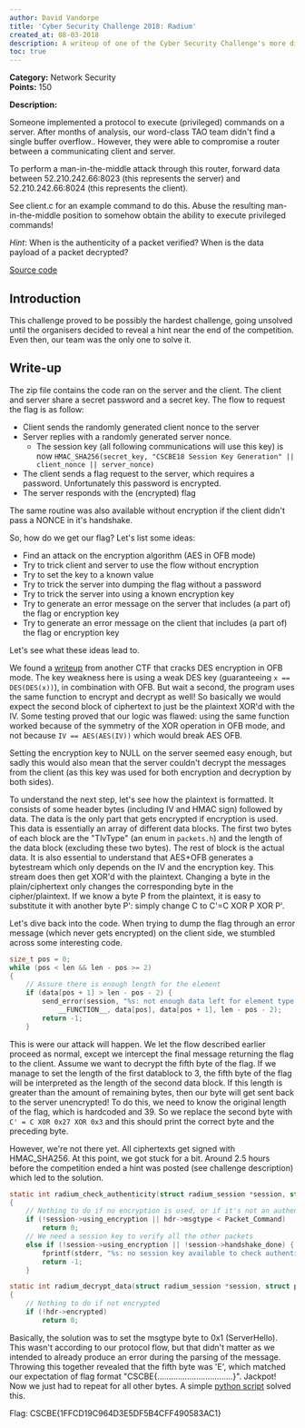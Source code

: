 ```yaml
---
author: David Vandorpe
title: 'Cyber Security Challenge 2018: Radium'
created_at: 08-03-2018
description: A writeup of one of the Cyber Security Challenge's more difficult tasks
toc: true
---
```


**Category:** Network Security  
**Points:** 150  

**Description:**

Someone implemented a protocol to execute (privileged) commands on a server. After months of analysis, our word-class TAO team didn't find a single buffer overflow.. However, they were able to compromise a router between a communicating client and server.

To perform a man-in-the-middle attack through this router, forward data between 52.210.242.66:8023 (this represents the server) and 52.210.242.66:8024 (this represents the client).

See client.c for an example command to do this. Abuse the resulting man-in-the-middle position to somehow obtain the ability to execute privileged commands!

*Hint*: When is the authenticity of a packet verified? When is the data payload of a packet decrypted?

[Source code](https://zeus.ugent.be/zeuswpi/jaWQQLqU.zip)

## Introduction

This challenge proved to be possibly the hardest challenge, going unsolved until the organisers decided to reveal a hint near the end of the competition. Even then, our team was the only one to solve it.

## Write-up

The zip file contains the code ran on the server and the client. The client and server share a secret password and a secret key. The flow to request the flag is as follow:

* Client sends the randomly generated client nonce to the server
* Server replies with a randomly generated server nonce.
	- The session key (all following communications will use this key) is now `HMAC_SHA256(secret_key, "CSCBE18 Session Key Generation" || client_nonce || server_nonce)`
* The client sends a flag request to the server, which requires a password. Unfortunately this password is encrypted.
* The server responds with the (encrypted) flag

The same routine was also available without encryption if the client didn't pass a NONCE in it's handshake.

So, how do we get our flag? Let's list some ideas:

* Find an attack on the encryption algorithm (AES in OFB mode)
* Try to trick client and server to use the flow without encryption
* Try to set the key to a known value
* Try to trick the server into dumping the flag without a password
* Try to trick the server into using a known encryption key
* Try to generate an error message on the server that includes (a part of) the flag or encryption key
* Try to generate an error message on the client that includes (a part of) the flag or encryption key

Let's see what these ideas lead to.

We found a [writeup](https://shrikantadhikarla.wordpress.com/2016/03/08/des-ofb-writeup-boston-key-party-ctf/) from another CTF that cracks DES encryption in OFB mode. The key weakness here is using a weak DES key (guaranteeing `x == DES(DES(x))`), in combination with OFB. But wait a second, the program uses the same function to encrypt and decrypt as well! So basically we would expect the second block of ciphertext to just be the plaintext XOR'd with the IV. Some testing proved that our logic was flawed: using the same function worked because of the symmetry of the XOR operation in OFB mode, and not because `IV == AES(AES(IV))` which would break AES OFB.

Setting the encryption key to NULL on the server seemed easy enough, but sadly this would also mean that the server couldn't decrypt the messages from the client (as this key was used for both encryption and decryption by both sides).

To understand the next step, let's see how the plaintext is formatted. It consists of some header bytes (including IV and HMAC sign) followed by data. The data is the only part that gets encrypted if encryption is used. This data is essentially an array of different data blocks. The first two bytes of each block are the "TlvType" (an enum in `packets.h`) and the length of the data block (excluding these two bytes). The rest of block is the actual data. It is also essential to understand that AES+OFB generates a bytestream which only depends on the IV and the encryption key. This stream does then get XOR'd with the plaintext. Changing a byte in the plain/ciphertext only changes the corresponding byte in the cipher/plaintext. If we know a byte P from the plaintext, it is easy to substitute it with another byte P': simply change C to C'=C XOR P XOR P'.

Let's dive back into the code. When trying to dump the flag through an error message (which never gets encrypted) on the client side, we stumbled across some interesting code.

~~~ c
size_t pos = 0;
while (pos < len && len - pos >= 2)
{
	// Assure there is enough length for the element
	if (data[pos + 1] > len - pos - 2) {
		send_error(session, "%s: not enough data left for element type %d (need %d bytes but only %d left)\n",
			__FUNCTION__, data[pos], data[pos + 1], len - pos - 2);
		return -1;
	}
~~~

This is were our attack will happen. We let the flow described earlier proceed as normal, except we intercept the final message returning the flag to the client. Assume we want to decrypt the fifth byte of the flag. If we manage to set the length of the first datablock to 3, the fifth byte of the flag will be interpreted as the length of the second data block. If this length is greater than the amount of remaining bytes, then our byte will get sent back to the server unencrypted! To do this, we need to know the original length of the flag, which is hardcoded and 39. So we replace the second byte with `C' = C XOR 0x27 XOR 0x3` and this should print the correct byte and the preceding byte.

However, we're not there yet. All ciphertexts get signed with HMAC_SHA256. At this point, we got stuck for a bit. Around 2.5 hours before the competition ended a hint was posted (see challenge description) which led to the solution.

~~~ c
static int radium_check_authenticity(struct radium_session *session, struct pkt_header *hdr)
{
	// Nothing to do if no encryption is used, or if it's not an authenticated message
	if (!session->using_encryption || hdr->msgtype < Packet_Command)
		return 0;
	// We need a session key to verify all the other packets
	else if (!session->using_encryption || !session->handshake_done) {
		fprintf(stderr, "%s: no session key available to check authenticity\n", __FUNCTION__);
		return -1;
	}

static int radium_decrypt_data(struct radium_session *session, struct pkt_header *hdr)
{
	// Nothing to do if not encrypted
	if (!hdr->encrypted)
		return 0;
~~~

Basically, the solution was to set the msgtype byte to 0x1 (ServerHello). This wasn't according to our protocol flow, but that didn't matter as we intended to already produce an error during the parsing of the message. Throwing this together revealed that the fifth byte was 'E', which matched our expectation of flag format "CSCBE{.................................}". Jackpot! Now we just had to repeat for all other bytes. A simple [python script](https://zeus.ugent.be/zeuswpi/GotPD6yg.py) solved this.

Flag: CSCBE{1FFCD19C964D3E5DF5B4CFF490583AC1}
